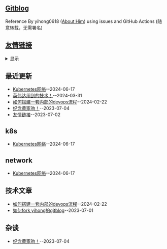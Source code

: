 ## [Gitblog](https://yihong0618.github.io/gitblog/)
Reference By yihong0618 ([About Him](https://github.com/yihong0618/gitblog/issues/282)) using issues and GitHub Actions (随意转载，无需署名)

## [友情链接](https://github.com/kenwoodjw/gitblog/issues/2)
<details><summary>显示</summary>
<table>
<thead>
<tr>
<th>Name</th>
<th>Link</th>
<th>Desc</th>
</tr>
</thead>
<tbody>
<tr>
<td>酷壳-CoolShell</td>
<td>https://coolshell.cn/</td>
<td>影响无数人的皓哥</td>
</tr>
</tbody>
</table></details>


## 最近更新
- [Kubernetes网络](https://github.com/kenwoodjw/gitblog/issues/6)--2024-06-17
- [英伟达用到的技术！](https://github.com/kenwoodjw/gitblog/issues/5)--2024-03-31
- [如何搭建一套内部的devops流程](https://github.com/kenwoodjw/gitblog/issues/4)--2024-02-22
- [纪念黄家驹！](https://github.com/kenwoodjw/gitblog/issues/3)--2023-07-04
- [友情链接](https://github.com/kenwoodjw/gitblog/issues/2)--2023-07-02
## k8s
- [Kubernetes网络](https://github.com/kenwoodjw/gitblog/issues/6)--2024-06-17
## network
- [Kubernetes网络](https://github.com/kenwoodjw/gitblog/issues/6)--2024-06-17
## 技术文章
- [如何搭建一套内部的devops流程](https://github.com/kenwoodjw/gitblog/issues/4)--2024-02-22
- [如何fork yihong的gitblog](https://github.com/kenwoodjw/gitblog/issues/1)--2023-07-01
## 杂谈
- [纪念黄家驹！](https://github.com/kenwoodjw/gitblog/issues/3)--2023-07-04

